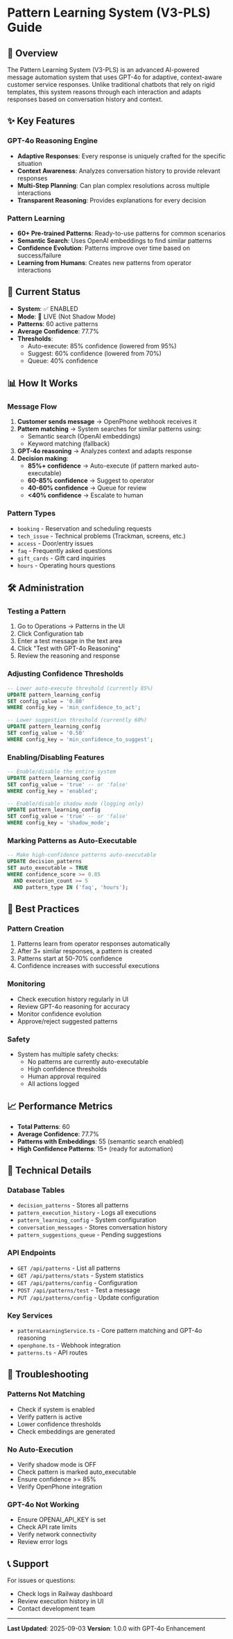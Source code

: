 # Pattern Learning System (V3-PLS) Guide

## 🧠 Overview

The Pattern Learning System (V3-PLS) is an advanced AI-powered message automation system that uses GPT-4o for adaptive, context-aware customer service responses. Unlike traditional chatbots that rely on rigid templates, this system reasons through each interaction and adapts responses based on conversation history and context.

## ✨ Key Features

### GPT-4o Reasoning Engine
- **Adaptive Responses**: Every response is uniquely crafted for the specific situation
- **Context Awareness**: Analyzes conversation history to provide relevant responses
- **Multi-Step Planning**: Can plan complex resolutions across multiple interactions
- **Transparent Reasoning**: Provides explanations for every decision

### Pattern Learning
- **60+ Pre-trained Patterns**: Ready-to-use patterns for common scenarios
- **Semantic Search**: Uses OpenAI embeddings to find similar patterns
- **Confidence Evolution**: Patterns improve over time based on success/failure
- **Learning from Humans**: Creates new patterns from operator interactions

## 🚀 Current Status

- **System**: ✅ ENABLED
- **Mode**: 🔴 LIVE (Not Shadow Mode)
- **Patterns**: 60 active patterns
- **Average Confidence**: 77.7%
- **Thresholds**:
  - Auto-execute: 85% confidence (lowered from 95%)
  - Suggest: 60% confidence (lowered from 70%)
  - Queue: 40% confidence

## 📊 How It Works

### Message Flow

1. **Customer sends message** → OpenPhone webhook receives it
2. **Pattern matching** → System searches for similar patterns using:
   - Semantic search (OpenAI embeddings)
   - Keyword matching (fallback)
3. **GPT-4o reasoning** → Analyzes context and adapts response
4. **Decision making**:
   - **85%+ confidence** → Auto-execute (if pattern marked auto-executable)
   - **60-85% confidence** → Suggest to operator
   - **40-60% confidence** → Queue for review
   - **<40% confidence** → Escalate to human

### Pattern Types

- `booking` - Reservation and scheduling requests
- `tech_issue` - Technical problems (Trackman, screens, etc.)
- `access` - Door/entry issues
- `faq` - Frequently asked questions
- `gift_cards` - Gift card inquiries
- `hours` - Operating hours questions

## 🛠️ Administration

### Testing a Pattern

1. Go to Operations → Patterns in the UI
2. Click Configuration tab
3. Enter a test message in the text area
4. Click "Test with GPT-4o Reasoning"
5. Review the reasoning and response

### Adjusting Confidence Thresholds

```sql
-- Lower auto-execute threshold (currently 85%)
UPDATE pattern_learning_config 
SET config_value = '0.80' 
WHERE config_key = 'min_confidence_to_act';

-- Lower suggestion threshold (currently 60%)
UPDATE pattern_learning_config 
SET config_value = '0.50' 
WHERE config_key = 'min_confidence_to_suggest';
```

### Enabling/Disabling Features

```sql
-- Enable/disable the entire system
UPDATE pattern_learning_config 
SET config_value = 'true' -- or 'false'
WHERE config_key = 'enabled';

-- Enable/disable shadow mode (logging only)
UPDATE pattern_learning_config 
SET config_value = 'true' -- or 'false'
WHERE config_key = 'shadow_mode';
```

### Marking Patterns as Auto-Executable

```sql
-- Make high-confidence patterns auto-executable
UPDATE decision_patterns 
SET auto_executable = TRUE 
WHERE confidence_score >= 0.85 
  AND execution_count >= 5
  AND pattern_type IN ('faq', 'hours');
```

## 🎯 Best Practices

### Pattern Creation
1. Patterns learn from operator responses automatically
2. After 3+ similar responses, a pattern is created
3. Patterns start at 50-70% confidence
4. Confidence increases with successful executions

### Monitoring
- Check execution history regularly in UI
- Review GPT-4o reasoning for accuracy
- Monitor confidence evolution
- Approve/reject suggested patterns

### Safety
- System has multiple safety checks:
  - No patterns are currently auto-executable
  - High confidence thresholds
  - Human approval required
  - All actions logged

## 📈 Performance Metrics

- **Total Patterns**: 60
- **Average Confidence**: 77.7%
- **Patterns with Embeddings**: 55 (semantic search enabled)
- **High Confidence Patterns**: 15+ (ready for automation)

## 🔧 Technical Details

### Database Tables
- `decision_patterns` - Stores all patterns
- `pattern_execution_history` - Logs all executions
- `pattern_learning_config` - System configuration
- `conversation_messages` - Stores conversation history
- `pattern_suggestions_queue` - Pending suggestions

### API Endpoints
- `GET /api/patterns` - List all patterns
- `GET /api/patterns/stats` - System statistics
- `GET /api/patterns/config` - Configuration
- `POST /api/patterns/test` - Test a message
- `PUT /api/patterns/config` - Update configuration

### Key Services
- `patternLearningService.ts` - Core pattern matching and GPT-4o reasoning
- `openphone.ts` - Webhook integration
- `patterns.ts` - API routes

## 🚨 Troubleshooting

### Patterns Not Matching
- Check if system is enabled
- Verify pattern is active
- Lower confidence thresholds
- Check embeddings are generated

### No Auto-Execution
- Verify shadow mode is OFF
- Check pattern is marked auto_executable
- Ensure confidence >= 85%
- Verify OpenPhone integration

### GPT-4o Not Working
- Ensure OPENAI_API_KEY is set
- Check API rate limits
- Verify network connectivity
- Review error logs

## 📞 Support

For issues or questions:
- Check logs in Railway dashboard
- Review execution history in UI
- Contact development team

---

**Last Updated**: 2025-09-03
**Version**: 1.0.0 with GPT-4o Enhancement